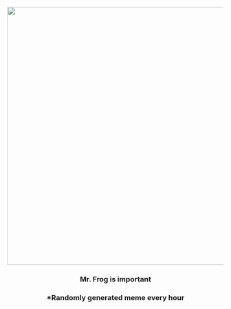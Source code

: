 <p align="center">
        <img src="https://i.redd.it/1poh1cdedbi91.jpg" width="600" height="600">
        </p>
        <h3 align="center">Mr. Frog is important</h3>
        <h3 align="center">*Randomly generated meme every hour</h3>
    